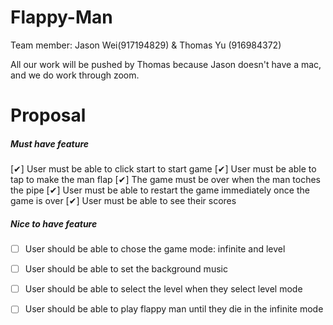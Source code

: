 # Flappy-Man

Team member:
Jason Wei(917194829) & Thomas Yu (916984372)

All our work will be pushed by Thomas because Jason doesn't have a mac, and we do work through zoom.


#	Proposal
##### Must have feature

[✔︎] User must be able to click start to start game
[✔︎] User must be able to tap to make the man flap 
[✔︎] The game must be over when the man toches the pipe
[✔︎] User must be able to restart the game immediately once the game is over
[✔︎] User must be able to see their scores


##### Nice to have feature

- [ ] User should be able to chose the game mode: infinite and level
- [ ] User should be able to set the background music
- [ ] User should be able to select the level when they select level mode
- [ ] User should be able to play flappy man until they die in the infinite mode


